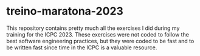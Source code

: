 # treino-maratona-2023
This repository contains pretty much all the exercises I did during my training for the ICPC 2023. These exercises were not coded to follow the best software engineering practices, but they were coded to be fast and to be written fast since time in the ICPC is a valuable resource.
